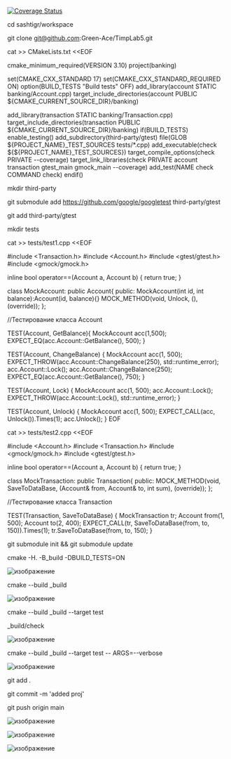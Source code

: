 [![Coverage Status](https://coveralls.io/repos/github/Green-Ace/TimpLab5/badge.svg?branch=main)](https://coveralls.io/github/Green-Ace/TimpLab5?branch=main)



cd sashtigr/workspace

git clone git@github.com:Green-Ace/TimpLab5.git

cat >> CMakeLists.txt <<EOF

cmake_minimum_required(VERSION 3.10)
project(banking)

set(CMAKE_CXX_STANDARD 17)
set(CMAKE_CXX_STANDARD_REQUIRED ON)
option(BUILD_TESTS "Build tests" OFF)
add_library(account STATIC banking/Account.cpp)
target_include_directories(account
 PUBLIC ${CMAKE_CURRENT_SOURCE_DIR}/banking)

add_library(transaction STATIC banking/Transaction.cpp)
target_include_directories(transaction
 PUBLIC ${CMAKE_CURRENT_SOURCE_DIR}/banking)
if(BUILD_TESTS)
  enable_testing()
  add_subdirectory(third-party/gtest)
  file(GLOB ${PROJECT_NAME}_TEST_SOURCES tests/*.cpp)
  add_executable(check ${${PROJECT_NAME}_TEST_SOURCES})
  target_compile_options(check PRIVATE --coverage)
  target_link_libraries(check PRIVATE account transaction gtest_main gmock_main  --coverage)
  add_test(NAME check COMMAND check)
endif()







mkdir third-party

git submodule add https://github.com/google/googletest third-party/gtest

git add third-party/gtest

mkdir tests

cat >> tests/test1.cpp <<EOF

#include <Transaction.h>
#include <Account.h>
#include <gtest/gtest.h>
#include <gmock/gmock.h>

inline bool operator==(Account a, Account b) { return true; }

class MockAccount: public Account{
  public:
  MockAccount(int id, int balance):Account(id, balance){}
  MOCK_METHOD(void, Unlock, (), (override));
};

//Тестирование класса Account

TEST(Account, GetBalance){
  MockAccount acc(1,500);
  EXPECT_EQ(acc.Account::GetBalance(), 500);
}

TEST(Account, ChangeBalance) {
  MockAccount acc(1, 500);
  EXPECT_THROW(acc.Account::ChangeBalance(250), std::runtime_error);
  acc.Account::Lock();
  acc.Account::ChangeBalance(250);
  EXPECT_EQ(acc.Account::GetBalance(), 750);
}

TEST(Account, Lock) {
  MockAccount acc(1, 500);
  acc.Account::Lock();
  EXPECT_THROW(acc.Account::Lock(), std::runtime_error);
}

TEST(Account, Unlock) {
  MockAccount acc(1, 500);
  EXPECT_CALL(acc, Unlock()).Times(1);
  acc.Unlock();
}
EOF



cat >> tests/test2.cpp <<EOF


#include <Account.h>
#include <Transaction.h>
#include <gmock/gmock.h>
#include <gtest/gtest.h>

inline bool operator==(Account a, Account b) { return true; }

class MockTransaction: public Transaction{
  public:
  MOCK_METHOD(void, SaveToDataBase, (Account& from, Account& to, int sum), (override));
};

//Тестирование класса Transaction

TEST(Transaction, SaveToDataBase) {
  MockTransaction tr;
  Account from(1, 500);
  Account to(2, 400);
  EXPECT_CALL(tr, SaveToDataBase(from, to, 150)).Times(1);
  tr.SaveToDataBase(from, to, 150);
}






git submodule init && git submodule update

cmake -H. -B_build -DBUILD_TESTS=ON


![изображение](https://user-images.githubusercontent.com/112771063/227204923-b2d67148-08fa-467c-8674-7bb2a33da181.png)



cmake --build _build 



![изображение](https://user-images.githubusercontent.com/112771063/227209504-f02ab0ee-1b7f-462b-aae9-8cb1cf1f0189.png)


cmake --build _build --target test

_build/check







![изображение](https://user-images.githubusercontent.com/112771063/227214077-da91adca-cebf-422e-8dc2-e0feed38a151.png)






cmake --build _build --target test -- ARGS=--verbose





![изображение](https://user-images.githubusercontent.com/112771063/227224905-06983efb-8413-4a39-900a-1dd1d44c056a.png)




git add .

git commit -m 'added proj'

git push origin main 





![изображение](https://user-images.githubusercontent.com/112771063/227225142-4ed5e520-3cee-44c7-a096-7f1aa5a162cd.png)









![изображение](https://user-images.githubusercontent.com/112771063/227225245-4d54ed3c-6ca1-4383-a49b-0677ce6a1cb0.png)






![изображение](https://user-images.githubusercontent.com/112771063/227225437-b4d15afd-2f6d-47bd-8fcc-e9595d1107d7.png)



